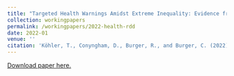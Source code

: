 ```yaml
---
title: "Targeted Health Warnings Amidst Extreme Inequality: Evidence from a Regression Discontinuity Design in South Africa"
collection: workingpapers
permalink: /workingpapers/2022-health-rdd
date: 2022-01
venue: ''
citation: 'Köhler, T., Conyngham, D., Burger, R., and Burger, C. (2022). Targeted Health Warnings Amidst Extreme Inequality: Evidence from a Regression Discontinuity Design in South Africa. Available at SSRN 4006009.'
---
```

[Download paper here.](https://papers.ssrn.com/sol3/papers.cfm?abstract_id=4006009)



